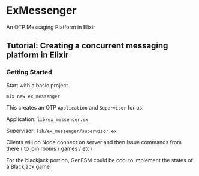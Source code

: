 # ExMessenger

An OTP Messaging Platform in Elixir

## Tutorial: Creating a concurrent messaging platform in Elixir

### Getting Started

Start with a basic project

```
mix new ex_messenger
```

This creates an OTP `Application` and `Supervisor` for us.

Application: `lib/ex_messenger.ex`

Supervisor: `lib/ex_messenger/supervisor.ex`





Clients will do Node.connect on server and then issue commands from there ( to join rooms / games / etc)

For the blackjack portion, GenFSM could be cool to implement the states of a Blackjack game
